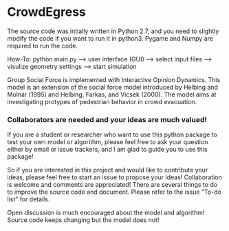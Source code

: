 # CrowdEgress

The source code was intially written in Python 2.7, and you need to slightly modify the code if you want to run it in python3. Pygame and Numpy are required to run the code. 

How-To: python main.py --> user interface (GUI) --> select input files --> visulize geometry settings --> start simulation

Group Social Force is implemented with Interactive Opinion Dynamics. This model is an extension of the social force model introduced by Helbing and Molnár (1995) and Helbing, Farkas, and Vicsek (2000). The model aims at investigating protypes of pedestrian behavior in crowd evacuation. 

### Collaborators are needed and your ideas are much valued!  


If you are a student or researcher who want to use this python package to test your own model or algorithm, please feel free to ask your question either by email or issue trackers, and I am glad to guide you to use this package!  

So if you are interested in this project and would like to contribute your ideas, please feel free to start an issue to propose your ideas!  Collaboration is welcome and comments are appreciated!  There are several things to do to improve the source code and document.  Please refer to the issue "To-do list" for details.  

Open discussion is much encouraged about the model and algorithm!  
Source code keeps changing but the model does not!  
